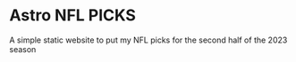 # Astro NFL PICKS

A simple static website to put my NFL picks for the second half of the 2023 season